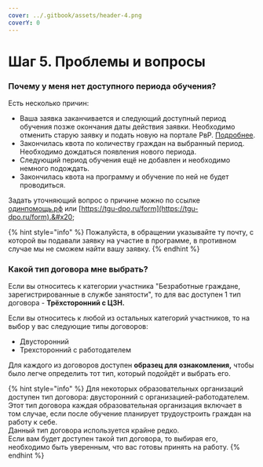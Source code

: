 ```yaml
---
cover: ../.gitbook/assets/header-4.png
coverY: 0
---
```


# Шаг 5. Проблемы и вопросы

### Почему у меня нет доступного периода обучения?

Есть несколько причин:

* Ваша заявка заканчивается и следующий доступный период обучения позже окончания даты действия заявки. Необходимо отменить старую заявку и подать новую на портале РвР. [Подробнее](../voprosy/kak-otmenit-zayavku-otchislitsya.md).
* Закончилась квота по количеству граждан на  выбранный период. Необходимо дождаться появления нового периода.
* Следующий период обучения ещё не добавлен и необходимо немного подождать.
* Закончилась квота на программу и обучение по ней не будет проводиться.&#x20;

Задать уточняющий вопрос о причине можно по ссылке  [одинпомощь.рф](https://xn--d1aimdcdbf7g4a.xn--p1ai/) или [https://tgu-dpo.ru/form](https://tgu-dpo.ru/form).&#x20;

{% hint style="info" %}
Пожалуйста, в обращении указывайте ту почту, с которой вы подавали заявку на участие в программе, в противном случае мы не сможем найти вашу заявку.&#x20;
{% endhint %}

### Какой тип договора мне выбрать?&#x20;

Если вы относитесь к категории участника  "Безработные граждане, зарегистрированные в  службе занятости", то для вас доступен 1 тип договора - **Трёхсторонний с ЦЗН.**&#x20;

Если вы относитесь к любой из остальных категорий участников, то на выбор у вас следующие типы договоров:

* Двусторонний
* Трехсторонний с работодателем

Для каждого из договоров доступен **образец для ознакомления,** чтобы было легче определить тот тип, который подойдёт и выбрать его.&#x20;

{% hint style="info" %}
Для некоторых образовательных организаций доступен тип договора: двусторонний с организацией-работодателем.  Этот тип договора каждая образовательная организация включает в том случае, если после обучение планирует трудоустроить граждан на работу к себе. \
Данный тип договора используется крайне редко. \
Если вам будет доступен такой тип договора, то выбирая его, необходимо быть уверенным, что вас готовы принять на работу.
{% endhint %}
